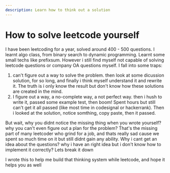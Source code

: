 ```yaml
---
description: Learn how to think out a solution
---
```


# How to solve leetcode yourself

I have been leetcoding for a year, solved around 400 - 500 questions. I learnt algo class, from binary search to dynamic programming. Learnt some small techs like prefixsum. However i still find myself not capable of solving leetcode questions or company OA questions myself. I fall into some traps:

1. can't figure out a way to solve the problem. then look at some dicussion solution, for so long, and finally i think myself understand it and rewrite it. The truth is i only know the result but don't know how these solutions are created in the mind.
2. I figure out a way, a no-complete way, a not perfect way. then i hush to write it, passed some example test, then boom! Spent hours but still can't get it all passed (like most time in codesignal or hackerrank). Then i looked at the solution, notice somthing, copy paste, then it passed.

But wait, why you didnt notice the missing thing when you wrote yourself? why you can't even figure out a plan for the problem? That's the missing part of many leetcoder who grind for a job, and thats really sad cause we spent so much time on it but still didnt gain any ability. Why i cant get an idea about the questions? why i have an right idea but i don't know how to implement it correctly? Lets break it down

I wrote this to help me build that thinking system while leetcode, and hope it helps you as well
